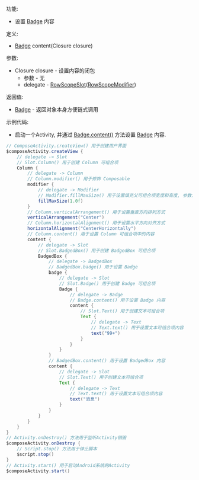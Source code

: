功能:

+ 设置 [Badge](/API/UI/Compose/Widget/Badge/README.md) 内容

定义:

+ [Badge](/API/UI/Compose/Widget/Badge/README.md) content(Closure closure)

参数:

+ Closure closure - 设置内容的闭包
    + 参数 - 无
    + delegate -
      [RowScopeSlot](/API/UI/Compose/Slot/RowScopeSlot/README.md)([RowScopeModifier](/API/UI/Compose/Modifier/RowScopeModifier/README.md))

返回值:

+ [Badge](/API/UI/Compose/Widget/Badge/README.md) - 返回对象本身方便链式调用

示例代码:

+ 启动一个Activity, 并通过 [Badge.content()](/API/UI/Compose/Widget/Badge/README.md?id=content)
  方法设置 [Badge](/API/UI/Compose/Widget/Badge/README.md) 内容.

```groovy
// ComposeActivity.createView() 用于创建用户界面
$composeActivity.createView {
    // delegate -> Slot
    // Slot.Column() 用于创建 Column 可组合项
    Column {
        // delegate -> Column
        // Column.modifier() 用于修饰 Composable
        modifier {
            // delegate -> Modifier
            // Modifier.fillMaxSize() 用于设置填充父可组合项宽度和高度, 参数为填充父可组合项的比例, 取值区间为 0.0f-1.0f
            fillMaxSize(1.0f)
        }
        // Column.verticalArrangement() 用于设置垂直方向排列方式
        verticalArrangement("Center")
        // Column.horizontalAlignment() 用于设置水平方向对齐方式
        horizontalAlignment("CenterHorizontally")
        // Column.content() 用于设置 Column 可组合项中的内容
        content {
            // delegate -> Slot
            // Slot.BadgedBox() 用于创建 BadgedBox 可组合项
            BadgedBox {
                // delegate -> BadgedBox
                // BadgedBox.badge() 用于设置 Badge
                badge {
                    // delegate -> Slot
                    // Slot.Badge() 用于创建 Badge 可组合项
                    Badge {
                        // delegate -> Badge
                        // Badge.content() 用于设置 Badge 内容
                        content {
                            // Slot.Text() 用于创建文本可组合项
                            Text {
                                // delegate -> Text
                                // Text.text() 用于设置文本可组合项内容
                                text("99+")
                            }
                        }
                    }
                }
                // BadgedBox.content() 用于设置 BadgedBox 内容
                content {
                    // delegate -> Slot
                    // Slot.Text() 用于创建文本可组合项
                    Text {
                        // delegate -> Text
                        // Text.text() 用于设置文本可组合项内容
                        text("消息")
                    }
                }
            }
        }
    }
}
// Activity.onDestroy() 方法用于监听Activity销毁
$composeActivity.onDestroy {
    // Script.stop() 方法用于停止脚本
    $script.stop()
}
// Activity.start() 用于启动Android系统的Activity
$composeActivity.start()
```